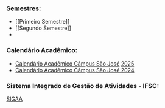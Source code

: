 ### Semestres:
- [[Primeiro Semestre]]
- [[Segundo Semestre]]
- 

### Calendário Acadêmico:

- [Calendário Acadêmico Câmpus São José](https://docs.google.com/spreadsheets/d/1zzR6SUIiEQz-3PweQ3Nq0FWg03WFKEk0V2BVMNVGt8A/edit?usp=drivesdk) [2025](https://docs.google.com/spreadsheets/d/1zzR6SUIiEQz-3PweQ3Nq0FWg03WFKEk0V2BVMNVGt8A/edit?usp=sharing)
- [Calendário Acadêmico Câmpus São José 2024](https://docs.google.com/spreadsheets/d/1feJAQlDhfS73v4-h5c6bdnWXSC3mcyLuaDdKwmJCT6U/edit?usp=sharing)

### Sistema Integrado de Gestão de Atividades - IFSC:
[SIGAA](https://sigaa.ifsc.edu.br/sigaa/)

